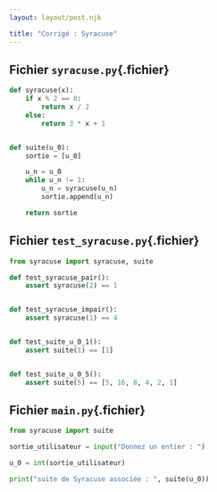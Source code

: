 ```yaml
---
layout: layout/post.njk

title: "Corrigé : Syracuse"
---
```


## Fichier `syracuse.py`{.fichier}

```python
def syracuse(x):
    if x % 2 == 0:
        return x / 2
    else:
        return 3 * x + 1


def suite(u_0):
    sortie = [u_0]

    u_n = u_0
    while u_n != 1:
        u_n = syracuse(u_n)
        sortie.append(u_n)

    return sortie

```

## Fichier `test_syracuse.py`{.fichier}

```python
from syracuse import syracuse, suite

def test_syracuse_pair():
    assert syracuse(2) == 1


def test_syracuse_impair():
    assert syracuse(1) == 4


def test_suite_u_0_1():
    assert suite(1) == [1]


def test_suite_u_0_5():
    assert suite(5) == [5, 16, 8, 4, 2, 1]

```

## Fichier `main.py`{.fichier}

```python
from syracuse import suite

sortie_utilisateur = input("Donnez un entier : ")

u_0 = int(sortie_utilisateur)

print("suite de Syracuse associée : ", suite(u_0))

```
